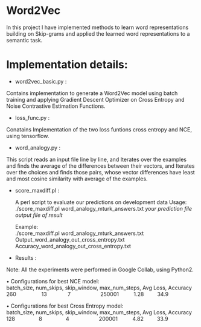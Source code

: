 # Word2Vec
In this project I have implemented methods to learn word representations building on Skip-grams and applied the learned word representations to a semantic task.

# Implementation details:

* word2vec_basic.py : 

Contains implementation to generate a Word2Vec model using batch training and applying Gradient Descent Optimizer on Cross Entropy and Noise Contrastive Estimation Functions.

* loss_func.py :

Conatains Implementation of the two loss funtions cross entropy and NCE, using tensorflow.

* word_analogy.py :

This script reads an input file line by line, and
Iterates over the examples and finds the average of the differences between their vectors, and
Iterates over the choices and finds those pairs, whose vector differences have least and most cosine similarity with average of the examples.

* score_maxdiff.pl :
  
  A perl script to evaluate our predictions on development data
    Usage:</br>
      ./score_maxdiff.pl word_analogy_mturk_answers.txt _your prediction file_ _output file of result_
	  
	 Example:</br>
	  ./score_maxdiff.pl word_analogy_mturk_answers.txt Output_word_analogy_out_cross_entropy.txt Accuracy_word_analogy_out_cross_entropy.txt
	  
* Results :

Note: All the experiments were performed in Google Collab, using Python2.

• Configurations for best NCE model:</br>
batch_size,	num_skips,	skip_window,	max_num_steps,	Avg Loss,	Accuracy</br>
260	&nbsp;&nbsp;&nbsp;&nbsp;&nbsp;&nbsp;&nbsp;&nbsp;		&nbsp;&nbsp;&nbsp;&nbsp;&nbsp;&nbsp;	13	&nbsp;&nbsp;&nbsp;&nbsp;&nbsp;&nbsp;&nbsp;&nbsp;&nbsp;&nbsp;&nbsp;&nbsp;		7	&nbsp;&nbsp;&nbsp;&nbsp;&nbsp;&nbsp;&nbsp;&nbsp;&nbsp;&nbsp;&nbsp;&nbsp;&nbsp;&nbsp;&nbsp;&nbsp;&nbsp;&nbsp;		250001	&nbsp;&nbsp;&nbsp;&nbsp;&nbsp;&nbsp;&nbsp;&nbsp;		1.28	&nbsp;&nbsp;&nbsp;&nbsp;&nbsp;&nbsp;&nbsp;&nbsp;34.9

• Configurations for  best Cross Entropy model:</br>
batch_size,	num_skips,	skip_window,	max_num_steps,	Avg Loss,	Accuracy</br>
128			&nbsp;&nbsp;&nbsp;&nbsp;&nbsp;&nbsp;&nbsp;&nbsp;&nbsp;&nbsp;&nbsp;&nbsp;&nbsp;&nbsp;	8		&nbsp;&nbsp;&nbsp;&nbsp;&nbsp;&nbsp;&nbsp;&nbsp;&nbsp;&nbsp;&nbsp;&nbsp;&nbsp;&nbsp;	4		&nbsp;&nbsp;&nbsp;&nbsp;&nbsp;&nbsp;&nbsp;&nbsp;&nbsp;&nbsp;&nbsp;&nbsp;&nbsp;&nbsp;&nbsp;&nbsp;&nbsp;&nbsp;	200001	&nbsp;&nbsp;&nbsp;&nbsp;&nbsp;&nbsp;&nbsp;&nbsp;		4.82	&nbsp;&nbsp;&nbsp;&nbsp;&nbsp;&nbsp;&nbsp;&nbsp;33.9
